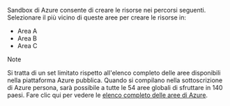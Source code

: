Sandbox di Azure consente di creare le risorse nei percorsi seguenti. Selezionare il più vicino di queste aree per creare le risorse in:

- Area A
- Area B
- Area C

> [!NOTE]
> Si tratta di un set limitato rispetto all'elenco completo delle aree disponibili nella piattaforma Azure pubblica. Quando si compilano nella sottoscrizione di Azure persona, sarà possibile a tutte le 54 aree globali di sfruttare in 140 paesi. Fare clic qui per vedere le [elenco completo delle aree di Azure](https://azure.microsoft.com/global-infrastructure/regions/).